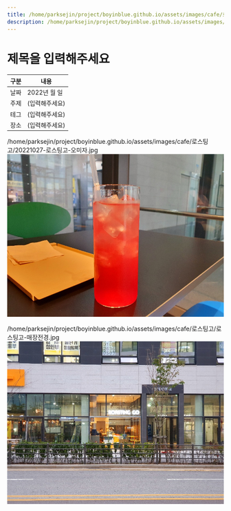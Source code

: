```yaml
---
title: /home/parksejin/project/boyinblue.github.io/assets/images/cafe/로스팅고
description: /home/parksejin/project/boyinblue.github.io/assets/images/cafe/로스팅고
---
```



제목을 입력해주세요
===


|구분|내용|
|---|---|
|날짜|2022년 월 일|
|주제|(입력해주세요)|
|테그|(입력해주세요)|
|장소|(입력해주세요)|


/home/parksejin/project/boyinblue.github.io/assets/images/cafe/로스팅고/20221027-로스팅고-오미자.jpg
![이미지](20221027-로스팅고-오미자.jpg)


/home/parksejin/project/boyinblue.github.io/assets/images/cafe/로스팅고/로스팅고-매장전경.jpg
![이미지](로스팅고-매장전경.jpg)


